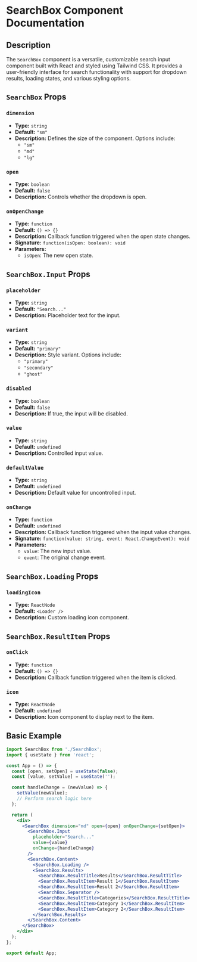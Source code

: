 # SearchBox Component Documentation

## Description

The `SearchBox` component is a versatile, customizable search input component built with React and styled using Tailwind CSS. It provides a user-friendly interface for search functionality with support for dropdown results, loading states, and various styling options.

## `SearchBox` Props

### `dimension`
- **Type:** `string`
- **Default:** `"sm"`
- **Description:** Defines the size of the component. Options include:
  - `"sm"`
  - `"md"`
  - `"lg"`

### `open`
- **Type:** `boolean`
- **Default:** `false`
- **Description:** Controls whether the dropdown is open.

### `onOpenChange`
- **Type:** `function`
- **Default:** `() => {}`
- **Description:** Callback function triggered when the open state changes.
- **Signature:** `function(isOpen: boolean): void`
- **Parameters:**
    - `isOpen`: The new open state.

## `SearchBox.Input` Props

### `placeholder`
- **Type:** `string`
- **Default:** `"Search..."`
- **Description:** Placeholder text for the input.

### `variant`
- **Type:** `string`
- **Default:** `"primary"`
- **Description:** Style variant. Options include:
  - `"primary"`
  - `"secondary"`
  - `"ghost"`

### `disabled`
- **Type:** `boolean`
- **Default:** `false`
- **Description:** If true, the input will be disabled.

### `value`
- **Type:** `string`
- **Default:** `undefined`
- **Description:** Controlled input value.

### `defaultValue`
- **Type:** `string`
- **Default:** `undefined`
- **Description:** Default value for uncontrolled input.

### `onChange`
- **Type:** `function`
- **Default:** `undefined`
- **Description:** Callback function triggered when the input value changes.
- **Signature:** `function(value: string, event: React.ChangeEvent): void`
- **Parameters:**
    - `value`: The new input value.
    - `event`: The original change event.

## `SearchBox.Loading` Props

### `loadingIcon`
- **Type:** `ReactNode`
- **Default:** `<Loader />`
- **Description:** Custom loading icon component.

## `SearchBox.ResultItem` Props

### `onClick`
- **Type:** `function`
- **Default:** `() => {}`
- **Description:** Callback function triggered when the item is clicked.

### `icon`
- **Type:** `ReactNode`
- **Default:** `undefined`
- **Description:** Icon component to display next to the item.

## Basic Example

```jsx
import SearchBox from './SearchBox';
import { useState } from 'react';

const App = () => {
  const [open, setOpen] = useState(false);
  const [value, setValue] = useState('');

  const handleChange = (newValue) => {
    setValue(newValue);
    // Perform search logic here
  };

  return (
    <div>
      <SearchBox dimension="md" open={open} onOpenChange={setOpen}>
        <SearchBox.Input
          placeholder="Search..."
          value={value}
          onChange={handleChange}
        />
        <SearchBox.Content>
          <SearchBox.Loading />
          <SearchBox.Results>
            <SearchBox.ResultTitle>Results</SearchBox.ResultTitle>
            <SearchBox.ResultItem>Result 1</SearchBox.ResultItem>
            <SearchBox.ResultItem>Result 2</SearchBox.ResultItem>
            <SearchBox.Separator />
            <SearchBox.ResultTitle>Categories</SearchBox.ResultTitle>
            <SearchBox.ResultItem>Category 1</SearchBox.ResultItem>
            <SearchBox.ResultItem>Category 2</SearchBox.ResultItem>
          </SearchBox.Results>
        </SearchBox.Content>
      </SearchBox>
    </div>
  );
};

export default App;
```